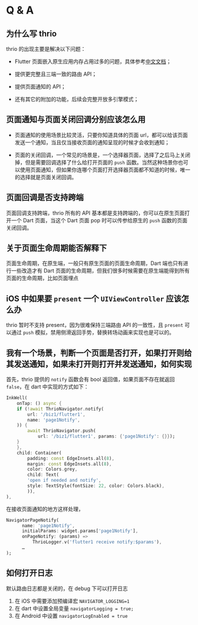 # Q & A

## 为什么写 thrio

thrio 的出现主要是解决以下问题：

- Flutter 页面嵌入原生应用内存占用过多的问题，具体参考[中文文档](Feature.md###总结)；

- 提供更完整且三端一致的路由 API；

- 提供页面通知的 API；

- 还有其它的附加的功能，后续会完整开放多引擎模式；

## 页面通知与页面关闭回调分别应该怎么用

- 页面通知的使用场景比较灵活，只要你知道具体的页面 url，都可以给该页面发送一个通知，当且仅当接收页面的通知呈现的时候才会收到通知；

- 页面的关闭回调，一个常见的场景是，一个选择器页面，选择了之后马上关闭掉，但是需要回调选择了什么给打开页面的 `push` 函数。当然这种场景你也可以使用页面通知，但如果你连哪个页面打开选择器页面都不知道的时候，唯一的选择就是页面关闭回调。

## 页面回调是否支持跨端

页面回调支持跨端，thrio 所有的 API 基本都是支持跨端的，你可以在原生页面打开一个 Dart 页面，当这个 Dart 页面 pop 时可以传参给原生的 `push` 函数的页面关闭回调。

## 关于页面生命周期能否解释下

页面生命周期，在原生端，一般只有原生页面的页面生命周期，Dart 端也只有进行一些改造才有 Dart 页面的生命周期，但我们很多时候需要在原生端能得到所有页面的生命周期，比如页面埋点

## iOS 中如果要 `present` 一个 `UIViewController` 应该怎么办

thrio 暂时不支持 present，因为很难保持三端路由 API 的一致性，且 `present` 可以通过 `push` 模拟，禁用侧滑返回手势，替换转场动画来实现也是可以的。

## 我有一个场景，判断一个页面是否打开，如果打开则给其发送通知，如果未打开则打开并发送通知，如何实现

首先，thrio 提供的 `notify` 函数会有 bool 返回值，如果页面不存在就返回 `false`，在 dart 中实现的方式如下：

```dart
InkWell(
    onTap: () async {
    if (!await ThrioNavigator.notify(
        url: '/biz1/flutter1',
        name: 'page1Notify',
    )) {
        await ThrioNavigator.push(
            url: '/biz1/flutter1', params: {'page1Notify': {}});
    }
    },
    child: Container(
        padding: const EdgeInsets.all(8),
        margin: const EdgeInsets.all(8),
        color: Colors.grey,
        child: Text(
        'open if needed and notify',
        style: TextStyle(fontSize: 22, color: Colors.black),
        )),
),
```

在接收页面通知的地方这样处理，

```dart
NavigatorPageNotify(
      name: 'page1Notify',
      initialParams: widget.params['page1Notify'],
      onPageNotify: (params) =>
          ThrioLogger.v('flutter1 receive notify:$params'),
      …
);
```

## 如何打开日志

默认路由日志都是关闭的，在 debug 下可以打开日志

1. 在 iOS 中需要添加预编译宏 `NAVIGATOR_LOGGING=1`
2. 在 dart 中设置全局变量 `navigatorLogging = true;`
3. 在 Android 中设置 `navigatorLogEnabled = true`
